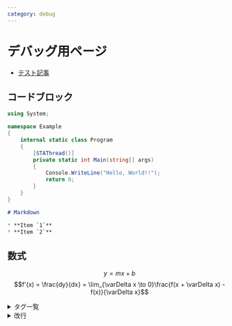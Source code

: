 ```yaml
---
category: debug
---
```

# デバッグ用ページ

* [テスト記事](./blog/debug/1900/01/01/test.html)

## コードブロック
```cs
using System;

namespace Example
{
	internal static class Program
	{
		[STAThread()]
		private static int Main(string[] args)
		{
			Console.WriteLine("Hello, World!!");
			return 0;
		}
	}
}
```
```md
# Markdown

* **Item `1`**
* **Item `2`**
```

## 数式
$$y = mx + b$$
$$f'(x) = \frac{dy}{dx} = \lim_{\varDelta x \to 0}\frac{f(x + \varDelta x) - f(x)}{\varDelta x}$$

<details>
	<summary>タグ一覧</summary>
	{% if site.tags %}
	<ul>
		{% for tag in site.tags %}
		<li>{{ tag[0] }}</li>
		{% endfor %}
	</ul>
{% endif %}
</details>

<details>
	<summary>改行</summary>
	<br /><br /><br /><br /><br /><br /><br /><br />
	<br /><br /><br /><br /><br /><br /><br /><br />
	<br /><br /><br /><br /><br /><br /><br /><br />
	<br /><br /><br /><br /><br /><br /><br /><br />
	<br /><br /><br /><br /><br /><br /><br /><br />
	<br /><br /><br /><br /><br /><br /><br /><br />
	<br /><br /><br /><br /><br /><br /><br /><br />
	<br /><br /><br /><br /><br /><br /><br /><br />
	<br /><br /><br /><br /><br /><br /><br /><br />
	<br /><br /><br /><br /><br /><br /><br /><br />
	<br /><br /><br /><br /><br /><br /><br /><br />
	<br /><br /><br /><br /><br /><br /><br /><br />
	<br /><br /><br /><br /><br /><br /><br /><br />
	<br /><br /><br /><br /><br /><br /><br /><br />
	<br /><br /><br /><br /><br /><br /><br /><br />
	<br /><br /><br /><br /><br /><br /><br /><br />
</details>
